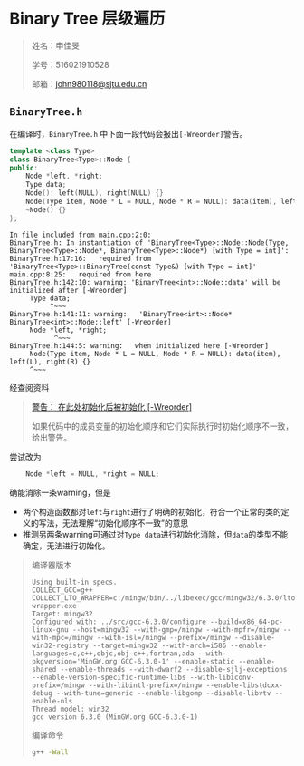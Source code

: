 # Binary Tree 层级遍历

> 姓名：申佳旻
>
> 学号：516021910528
>
> 邮箱：john980118@sjtu.edu.cn





## `BinaryTree.h`

在编译时，`BinaryTree.h` 中下面一段代码会报出`[-Wreorder]`警告。

```c++
template <class Type>
class BinaryTree<Type>::Node {
public:
    Node *left, *right;
    Type data;
    Node(): left(NULL), right(NULL) {}
    Node(Type item, Node * L = NULL, Node * R = NULL): data(item), left(L), right(R) {}
    ~Node() {}
};
```

```
In file included from main.cpp:2:0:
BinaryTree.h: In instantiation of 'BinaryTree<Type>::Node::Node(Type, BinaryTree<Type>::Node*, BinaryTree<Type>::Node*) [with Type = int]':
BinaryTree.h:17:16:   required from 'BinaryTree<Type>::BinaryTree(const Type&) [with Type = int]'
main.cpp:8:25:   required from here
BinaryTree.h:142:10: warning: 'BinaryTree<int>::Node::data' will be initialized after [-Wreorder]
     Type data;
          ^~~~
BinaryTree.h:141:11: warning:   'BinaryTree<int>::Node* BinaryTree<int>::Node::left' [-Wreorder]
     Node *left, *right;
           ^~~~
BinaryTree.h:144:5: warning:   when initialized here [-Wreorder]
     Node(Type item, Node * L = NULL, Node * R = NULL): data(item), left(L), right(R) {}
     ^~~~
```

经查阅资料

> [警告： 在此处初始化后被初始化 [-Wreorder]](http://blog.csdn.net/qustdjx/article/details/8058122)
>
> 如果代码中的成员变量的初始化顺序和它们实际执行时初始化顺序不一致，给出警告。

尝试改为

```c++
    Node *left = NULL, *right = NULL;
```

确能消除一条warning，但是

- 两个构造函数都对`left`与`right`进行了明确的初始化，符合一个正常的类的定义的写法，无法理解“初始化顺序不一致”的意思
- 推测另两条warning可通过对`Type data`进行初始化消除，但`data`的类型不能确定，无法进行初始化。

> 编译器版本
>
> ```
> Using built-in specs.
> COLLECT_GCC=g++
> COLLECT_LTO_WRAPPER=c:/mingw/bin/../libexec/gcc/mingw32/6.3.0/lto-wrapper.exe
> Target: mingw32
> Configured with: ../src/gcc-6.3.0/configure --build=x86_64-pc-linux-gnu --host=mingw32 --with-gmp=/mingw --with-mpfr=/mingw --with-mpc=/mingw --with-isl=/mingw --prefix=/mingw --disable-win32-registry --target=mingw32 --with-arch=i586 --enable-languages=c,c++,objc,obj-c++,fortran,ada --with-pkgversion='MinGW.org GCC-6.3.0-1' --enable-static --enable-shared --enable-threads --with-dwarf2 --disable-sjlj-exceptions --enable-version-specific-runtime-libs --with-libiconv-prefix=/mingw --with-libintl-prefix=/mingw --enable-libstdcxx-debug --with-tune=generic --enable-libgomp --disable-libvtv --enable-nls
> Thread model: win32
> gcc version 6.3.0 (MinGW.org GCC-6.3.0-1)
> ```
>
> 编译命令
>
> ```bash
> g++ -Wall
> ```

